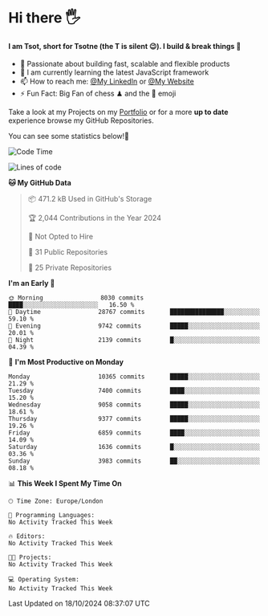 # Hi there :raised_hand_with_fingers_splayed:
#### I am Tsot, short for Tsotne (the T is silent :wink:). I build & break things :space_invader:
- :telescope: Passionate about building fast, scalable and flexible products
- :seedling: I am currently learning the latest JavaScript framework 
- :mailbox: How to reach me: [@My LinkedIn](https://www.linkedin.com/in/tsotne-gvadzabia/) or [@My Website](https://tsotne.co.uk/contact)
- :zap: Fun Fact: Big Fan of chess ♟ and the 👾 emoji

Take a look at my Projects on my [Portfolio](https://tsotne.co.uk/) or for a more **up to date** experience browse my GitHub Repositories.

You can see some statistics below!:space_invader:
<!--START_SECTION:waka-->
![Code Time](http://img.shields.io/badge/Code%20Time-761%20hrs%202%20mins-blue)

![Lines of code](https://img.shields.io/badge/From%20Hello%20World%20I%27ve%20Written-16.4%20million%20lines%20of%20code-blue)

**🐱 My GitHub Data** 

> 📦 471.2 kB Used in GitHub's Storage 
 > 
> 🏆 2,044 Contributions in the Year 2024
 > 
> 🚫 Not Opted to Hire
 > 
> 📜 31 Public Repositories 
 > 
> 🔑 25 Private Repositories 
 > 
**I'm an Early 🐤** 

```text
🌞 Morning                8030 commits        ████░░░░░░░░░░░░░░░░░░░░░   16.50 % 
🌆 Daytime                28767 commits       ███████████████░░░░░░░░░░   59.10 % 
🌃 Evening                9742 commits        █████░░░░░░░░░░░░░░░░░░░░   20.01 % 
🌙 Night                  2139 commits        █░░░░░░░░░░░░░░░░░░░░░░░░   04.39 % 
```
📅 **I'm Most Productive on Monday** 

```text
Monday                   10365 commits       █████░░░░░░░░░░░░░░░░░░░░   21.29 % 
Tuesday                  7400 commits        ████░░░░░░░░░░░░░░░░░░░░░   15.20 % 
Wednesday                9058 commits        █████░░░░░░░░░░░░░░░░░░░░   18.61 % 
Thursday                 9377 commits        █████░░░░░░░░░░░░░░░░░░░░   19.26 % 
Friday                   6859 commits        ████░░░░░░░░░░░░░░░░░░░░░   14.09 % 
Saturday                 1636 commits        █░░░░░░░░░░░░░░░░░░░░░░░░   03.36 % 
Sunday                   3983 commits        ██░░░░░░░░░░░░░░░░░░░░░░░   08.18 % 
```


📊 **This Week I Spent My Time On** 

```text
🕑︎ Time Zone: Europe/London

💬 Programming Languages: 
No Activity Tracked This Week

🔥 Editors: 
No Activity Tracked This Week

🐱‍💻 Projects: 
No Activity Tracked This Week

💻 Operating System: 
No Activity Tracked This Week
```


 Last Updated on 18/10/2024 08:37:07 UTC
<!--END_SECTION:waka-->
